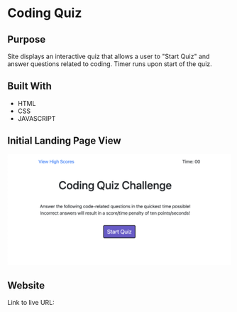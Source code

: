 # Coding Quiz

## Purpose
Site displays an interactive quiz that allows a user to "Start Quiz" and answer questions related to coding. Timer runs upon start of the quiz.

## Built With
* HTML
* CSS
* JAVASCRIPT

## Initial Landing Page View
![Image](./assets/code-quiz.png)

## Website
Link to live URL: